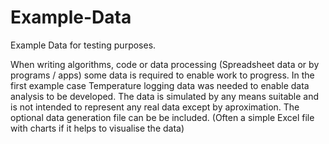 # Example-Data
Example Data for testing purposes.

When writing algorithms, code or data processing (Spreadsheet data or by programs / apps) some data is required to enable work to progress. In the first example case Temperature logging data was needed to enable data analysis to be developed. The data is simulated by any means suitable and is not intended to represent any real data except by aproximation. The optional data generation file can be be included. (Often a simple Excel file with charts if it helps to visualise the data)
